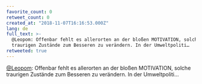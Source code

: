 ```yaml
---
favorite_count: 0
retweet_count: 0
created_at: "2018-11-07T16:16:53.000Z"
lang: de
full_text: >-
  @Leopom: Offenbar fehlt es allerorten an der bloßen MOTIVATION, solche
  traurigen Zustände zum Besseren zu verändern. In der Umweltpoliti…
retweeted: true
---
```


[@Leopom](https://twitter.com/Leopom): Offenbar fehlt es allerorten an der
bloßen MOTIVATION, solche traurigen Zustände zum Besseren zu verändern. In der
Umweltpoliti…
